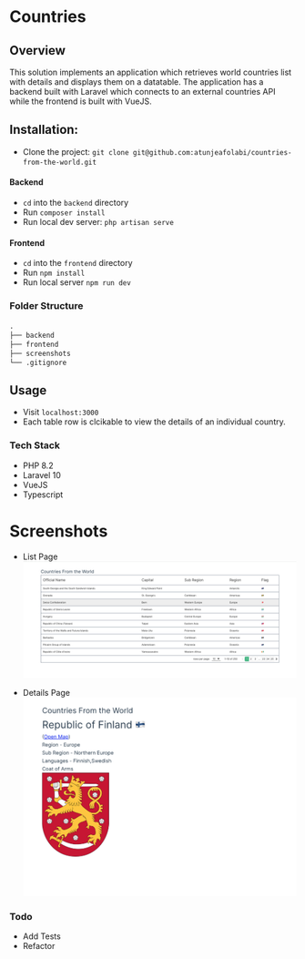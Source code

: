 # Countries

## Overview

This solution implements an application which retrieves world countries list with details and displays them on a datatable. The application has a backend built with Laravel which connects to an external countries API while the frontend is built with VueJS.

## Installation:

- Clone the project: `git clone git@github.com:atunjeafolabi/countries-from-the-world.git`

#### Backend

- `cd` into the `backend` directory
- Run `composer install`
- Run local dev server: `php artisan serve`

#### Frontend

- `cd` into the `frontend` directory
- Run `npm install`
- Run local server `npm run dev`

### Folder Structure

    .
    ├── backend
    ├── frontend
    ├── screenshots
    └── .gitignore

## Usage

- Visit `localhost:3000`
- Each table row is clcikable to view the details of an individual country.

### Tech Stack

- PHP 8.2
- Laravel 10
- VueJS
- Typescript

# Screenshots

- List Page
  ![List Page](screenshots/data-table-list.png)

- Details Page
  ![Details Page](screenshots/details-page.png)

### Todo

- Add Tests
- Refactor
